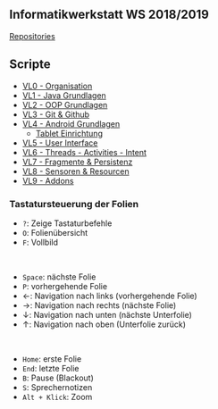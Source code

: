 ## Informatikwerkstatt WS 2018/2019

[Repositories](https://github.com/informatikwerkstatt)

## Scripte

* [VL0 - Organisation](/organisation)
* [VL1 - Java Grundlagen](/java-grundlagen/)
* [VL2 - OOP Grundlagen](/oop-grundlagen/)
* [VL3 - Git & Github](/git-github/)
* [VL4 - Android Grundlagen](/android-grundlagen/)
    * [Tablet Einrichtung](/tablet-einrichtung/)
* [VL5 - User Interface](/user-interface/)
* [VL6 - Threads - Activities - Intent](/threads-activities-intent/)
* [VL7 - Fragmente & Persistenz](/fragment-persistenz/)
* [VL8 - Sensoren & Resourcen](/sensoren-resourcen/)
* [VL9 - Addons](/addons/)

### Tastatursteuerung der Folien

* ```?```: Zeige Tastaturbefehle
* ```O```: Folienübersicht
* ```F```: Vollbild

<br/>

* ```Space```: nächste Folie
* ```P```: vorhergehende Folie
* &larr;: Navigation nach links (vorhergehende Folie)
* &rarr;: Navigation nach rechts (nächste Folie)
* &darr;: Navigation nach unten (nächste Unterfolie)
* &uarr;: Navigation nach oben (Unterfolie zurück)

<br/>

* ```Home```: erste Folie
* ```End```: letzte Folie
* ```B```: Pause (Blackout)
* ```S```: Sprechernotizen
* ```Alt + Klick```: Zoom

